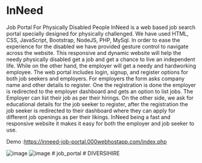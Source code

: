 # InNeed
Job Portal For Physically Disabled People
InNeed is a web based job search portal specially designed for physically
challenged. We have used HTML, CSS, JavaScript, Bootstrap, NodeJS, PHP,
MySql. In order to ease the experience for the disabled we have provided gesture
control to navigate across the website. This responsive and dynamic website will
help the needy physically disabled get a job and get a chance to live an
independent life. While on the other hand, the employer will get a needy and
hardworking employee.
The web portal includes login, signup, and register options for both job seekers and
employers. For employers the form asks company name and other details to
register. One the registration is done the employer is redirected to the employer
dashboard and gets an option to list jobs.
The Employer can list their job as per their hirings. On the other side, we ask for
educational details for the job seeker to register, after the registration the job seeker
is redirected to their dashboard where they can apply for different job openings as
per their likings. InNeed being a fast and responsive website it makes it easy for
both the employer and job seeker to use.

Demo :https://inneed-job-portal.000webhostapp.com/index.php

![image](https://user-images.githubusercontent.com/53631121/166121515-c716df6e-afa5-4619-aba5-33c42e4305b0.png)
![image](https://user-images.githubusercontent.com/53631121/166121520-e7b622f9-fcf4-4ae4-87fb-bc093bcb4382.png)
#   j o b _ p o r t a l  
 # DIVERSIHIRE
